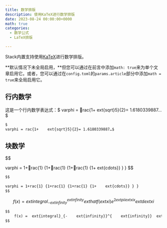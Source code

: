 ```yaml
---
title: 数学排版
description: 使用KaTeX进行数学排版
date: 2023-08-24 00:00:00+0000
math: true
categories:
  - 数学公式
  - LaTeX排版

---
```


Stack内置支持使用[KaTeX](https://katex.org/)进行数学排版。

**默认情况下未全局启用，**但您可以通过在前言中添加`math: true`来为单个文章启用它。或者，您可以通过在`config.toml`的`params.article`部分中添加`math = true`来全局启用它。

## 行内数学

这是一个行内数学表达式：$
varphi = rac{1+	ext{sqrt}5}{2}= 1.6180339887…$

```markdown
$
varphi = rac{1+	ext{sqrt}5}{2}= 1.6180339887…$
```

## 块数学

$$
    
varphi = 1+rac{1} {1+rac{1} {1+rac{1} {1+	ext{cdots}} } }
$$

```markdown
$$
    
varphi = 1+rac{1} {1+rac{1} {1+rac{1} {1+	ext{cdots}} } }
$$
```

$$
    f(x) = 	ext{integral}_{-	ext{infinity}}^{	ext{infinity}}	ext{hat f}(	ext{xi})e^{2 	ext{pi} i 	ext{xi} x}	ext{d}	ext{xi}
$$

```markdown
$$
    f(x) = 	ext{integral}_{-	ext{infinity}}^{	ext{infinity}}	ext{hat f}(	ext{xi})e^{2 	ext{pi} i 	ext{xi} x}	ext{d}	ext{xi}
$$
```
